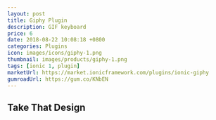 ```yaml
---
layout: post
title: Giphy Plugin
description: GIF keyboard
price: 6
date: 2018-08-22 10:08:18 +0800
categories: Plugins
icon: images/icons/giphy-1.png
thumbnail: images/products/giphy-1.png
tags: [ionic 1, plugin]
marketUrl: https://market.ionicframework.com/plugins/ionic-giphy
gumroadUrl: https://gum.co/KNbEN
---
```


## Take That Design
